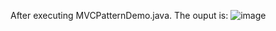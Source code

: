 After executing MVCPatternDemo.java. The ouput is:
![image](https://user-images.githubusercontent.com/65302254/130447274-b1d269c0-f79d-4c2a-b376-9b8eb3d36361.png)

